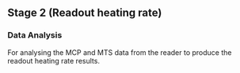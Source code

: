 ## Stage 2 (Readout heating rate)

### Data Analysis

For analysing the MCP and MTS data from the reader to produce the readout heating rate results.
